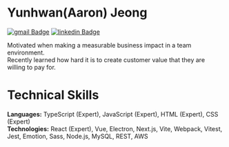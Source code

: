 # Yunhwan(Aaron) Jeong

[![gmail Badge](https://img.shields.io/badge/Gmail-D14836?style=flat-square&logo=gmail&logoColor=white&link=mailto:jimmy53120488@gmail.com)](mailto:jimmy53120488@gmail.com)
[![linkedin Badge](https://img.shields.io/badge/LinkedIn-0C66C3?style=flat-square&logo=linkedin&logoColor=EFF2EB)](https://www.linkedin.com/in/Yunhwan-jeong/)

Motivated when making a measurable business impact in a team environment. <br/>
Recently learned how hard it is to create customer value that they are willing to pay for.

# Technical Skills
**Languages:** TypeScript (Expert), JavaScript (Expert), HTML (Expert), CSS (Expert) <br/>
**Technologies:** React (Expert), Vue, Electron, Next.js, Vite, Webpack, Vitest, Jest, Emotion, Sass, Node.js, MySQL, REST, AWS
